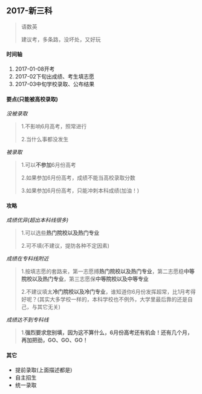## 2017-新三科
> 语数英
>
> 建议考，多条路，没坏处，又好玩

#### 时间轴
1. 2017-01-08开考
2. 2017-02下旬出成绩、考生填志愿
3. 2017-03中旬学校录取、公布结果


#### 要点(只能被高校录取)
*没被录取*
> 1.不影响6月高考，照常进行
>
> 2.当什么事都没发生

*被录取*
> 1.可以**不参加**6月份高考
>
> 2.如果参加6月份高考，成绩不能当高校录取分数
>
> 3.如果参加6月份高考，只能冲刺本科成绩(加油！)


#### 攻略
*成绩优异(超出本科线很多)*
> 1.可以选些**热门院校以及热门专业**
>
> 2.可不填(不建议，提防各种不定因素)

*成绩在专科线附近*
> 1.按填志愿的套路来，第一志愿搏**热门院校以及热门专业**，第二志愿稳**中等院校以及热门专业**，第三志愿保**中等院校以及中等专业**
>
> 2.不建议填太**冷门院校以及冷门专业**，谁知道你6月份发挥超常，比1月考得好呢？(其实大多学校一样的，本科学校也不例外，大学里最后靠的还是自己，与其它无关)

*成绩达不到专科线*
> 1.**强烈要求您别填，因为这不算什么，6月份高考还有机会！还有几个月，再加把劲，GO、GO、GO！**




#### 其它
* 提前录取(上面描述都是)
* 自主招生
* 统一录取


